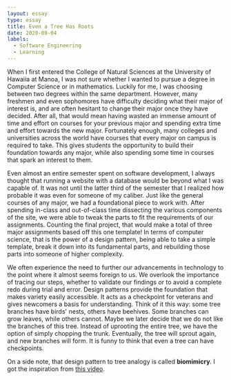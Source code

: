 ```yaml
---
layout: essay
type: essay
title: Even a Tree Has Roots
date: 2020-09-04
labels:
  - Software Engineering
  - Learning
---
```


When I first entered the College of Natural Sciences at the University of Hawaiia at Manoa, I was not sure whether I wanted to pursue a degree in Computer Science or in mathematics. Luckily for me, I was choosing between two degrees within the same department. However, many freshmen and even sophomores have difficulty deciding what their major of interest is, and are often hesitant to change their major once they have decided. After all, that would mean having wasted an immense amount of time and effort on courses for your previous major and spending extra time and effort towards the new major. Fortunately enough, many colleges and universities across the world have courses that every major on campus is required to take. This gives students the opportunity to build their foundation towards any major, while also spending some time in courses that spark an interest to them.

Even almost an entire semester spent on software development, I always thought that running a website with a database would be beyond what I was capable of. It was not until the latter third of the semester that I realized how probable it was even for someone of my caliber. Just like the general courses of any major, we had a foundational piece to work with. After spending in-class and out-of-class time dissecting the various components of the site, we were able to tweak the parts to fit the requirements of our assignments. Counting the final project, that would make a total of three major assignments based off this one template! In terms of computer science, that is the power of a design pattern, being able to take a simple template, break it down into its fundamental parts, and rebuilding those parts into someone of higher complexity.

We often experience the need to further our advancements in technology to the point where it almost seems foreign to us. We overlook the importance of tracing our steps, whether to validate our findings or to avoid a complete redo during trial and error. Design patterns provide the foundation that makes variety easily accessible. It acts as a checkpoint for veterans and gives newcomers a basis for understanding. Think of it this way: some tree branches have birds' nests, others have beehives. Some branches can grow leaves, while others cannot. Maybe we later decide that we do not like the branches of this tree. Instead of uprooting the entire tree, we have the option of simply chopping the trunk. Eventually, the tree will sprout again, and new branches will form. It is funny to think that even a tree can have checkpoints.

On a side note, that design pattern to tree analogy is called **biomimicry**. I got the inspiration from [this video](https://youtu.be/iMtXqTmfta0).
